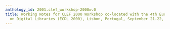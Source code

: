 ```yaml
---
anthology_id: 2001.clef_workshop-2000w.0
title: Working Notes for CLEF 2000 Workshop co-located with the 4th European Conference
  on Digital Libraries (ECDL 2000), Lisbon, Portugal, September 21-22, 2000
---
```

